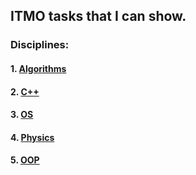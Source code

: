 ## ITMO tasks that I can show.
### Disciplines:
#### 1. [Algorithms](https://github.com/timurbabs/ITMO/tree/main/Algorithms)
#### 2. [C++](https://github.com/timurbabs/ITMO/tree/main/C%2B%2B/Rubik's%20Cube)
#### 3. [OS](https://github.com/timurbabs/ITMO/tree/main/OS)
#### 4. [Physics](https://github.com/timurbabs/ITMO/tree/main/Physics)
#### 5. [OOP](https://github.com/timurbabs/ITMO/tree/main/OOP)
